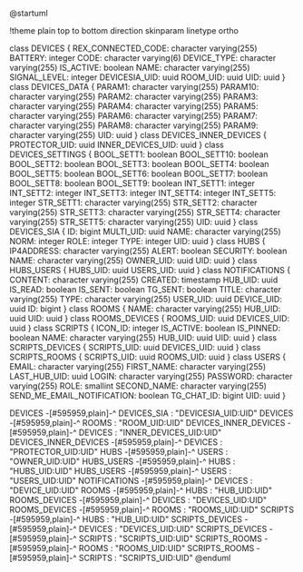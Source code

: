 @startuml

!theme plain
top to bottom direction
skinparam linetype ortho

class DEVICES {
   REX_CONNECTED_CODE: character varying(255)
   BATTERY: integer
   CODE: character varying(6)
   DEVICE_TYPE: character varying(255)
   IS_ACTIVE: boolean
   NAME: character varying(255)
   SIGNAL_LEVEL: integer
   DEVICESIA_UID: uuid
   ROOM_UID: uuid
   UID: uuid
}
class DEVICES_DATA {
   PARAM1: character varying(255)
   PARAM10: character varying(255)
   PARAM2: character varying(255)
   PARAM3: character varying(255)
   PARAM4: character varying(255)
   PARAM5: character varying(255)
   PARAM6: character varying(255)
   PARAM7: character varying(255)
   PARAM8: character varying(255)
   PARAM9: character varying(255)
   UID: uuid
}
class DEVICES_INNER_DEVICES {
   PROTECTOR_UID: uuid
   INNER_DEVICES_UID: uuid
}
class DEVICES_SETTINGS {
   BOOL_SETT1: boolean
   BOOL_SETT10: boolean
   BOOL_SETT2: boolean
   BOOL_SETT3: boolean
   BOOL_SETT4: boolean
   BOOL_SETT5: boolean
   BOOL_SETT6: boolean
   BOOL_SETT7: boolean
   BOOL_SETT8: boolean
   BOOL_SETT9: boolean
   INT_SETT1: integer
   INT_SETT2: integer
   INT_SETT3: integer
   INT_SETT4: integer
   INT_SETT5: integer
   STR_SETT1: character varying(255)
   STR_SETT2: character varying(255)
   STR_SETT3: character varying(255)
   STR_SETT4: character varying(255)
   STR_SETT5: character varying(255)
   UID: uuid
}
class DEVICES_SIA {
   ID: bigint
   MULTI_UID: uuid
   NAME: character varying(255)
   NORM: integer
   ROLE: integer
   TYPE: integer
   UID: uuid
}
class HUBS {
   IP4ADDRESS: character varying(255)
   ALERT: boolean
   SECURITY: boolean
   NAME: character varying(255)
   OWNER_UID: uuid
   UID: uuid
}
class HUBS_USERS {
   HUBS_UID: uuid
   USERS_UID: uuid
}
class NOTIFICATIONS {
   CONTENT: character varying(255)
   CREATED: timestamp
   HUB_UID: uuid
   IS_READ: boolean
   IS_SENT: boolean
   TG_SENT: boolean
   TITLE: character varying(255)
   TYPE: character varying(255)
   USER_UID: uuid
   DEVICE_UID: uuid
   ID: bigint
}
class ROOMS {
   NAME: character varying(255)
   HUB_UID: uuid
   UID: uuid
}
class ROOMS_DEVICES {
   ROOMS_UID: uuid
   DEVICES_UID: uuid
}
class SCRIPTS {
   ICON_ID: integer
   IS_ACTIVE: boolean
   IS_PINNED: boolean
   NAME: character varying(255)
   HUB_UID: uuid
   UID: uuid
}
class SCRIPTS_DEVICES {
   SCRIPTS_UID: uuid
   DEVICES_UID: uuid
}
class SCRIPTS_ROOMS {
   SCRIPTS_UID: uuid
   ROOMS_UID: uuid
}
class USERS {
   EMAIL: character varying(255)
   FIRST_NAME: character varying(255)
   LAST_HUB_UID: uuid
   LOGIN: character varying(255)
   PASSWORD: character varying(255)
   ROLE: smallint
   SECOND_NAME: character varying(255)
   SEND_ME_EMAIL_NOTIFICATION: boolean
   TG_CHAT_ID: bigint
   UID: uuid
}

DEVICES                -[#595959,plain]-^  DEVICES_SIA           : "DEVICESIA_UID:UID"
DEVICES                -[#595959,plain]-^  ROOMS                 : "ROOM_UID:UID"
DEVICES_INNER_DEVICES  -[#595959,plain]-^  DEVICES               : "INNER_DEVICES_UID:UID"
DEVICES_INNER_DEVICES  -[#595959,plain]-^  DEVICES               : "PROTECTOR_UID:UID"
HUBS                   -[#595959,plain]-^  USERS                 : "OWNER_UID:UID"
HUBS_USERS             -[#595959,plain]-^  HUBS                  : "HUBS_UID:UID"
HUBS_USERS             -[#595959,plain]-^  USERS                 : "USERS_UID:UID"
NOTIFICATIONS          -[#595959,plain]-^  DEVICES               : "DEVICE_UID:UID"
ROOMS                  -[#595959,plain]-^  HUBS                  : "HUB_UID:UID"
ROOMS_DEVICES          -[#595959,plain]-^  DEVICES               : "DEVICES_UID:UID"
ROOMS_DEVICES          -[#595959,plain]-^  ROOMS                 : "ROOMS_UID:UID"
SCRIPTS                -[#595959,plain]-^  HUBS                  : "HUB_UID:UID"
SCRIPTS_DEVICES        -[#595959,plain]-^  DEVICES               : "DEVICES_UID:UID"
SCRIPTS_DEVICES        -[#595959,plain]-^  SCRIPTS               : "SCRIPTS_UID:UID"
SCRIPTS_ROOMS          -[#595959,plain]-^  ROOMS                 : "ROOMS_UID:UID"
SCRIPTS_ROOMS          -[#595959,plain]-^  SCRIPTS               : "SCRIPTS_UID:UID"
@enduml
